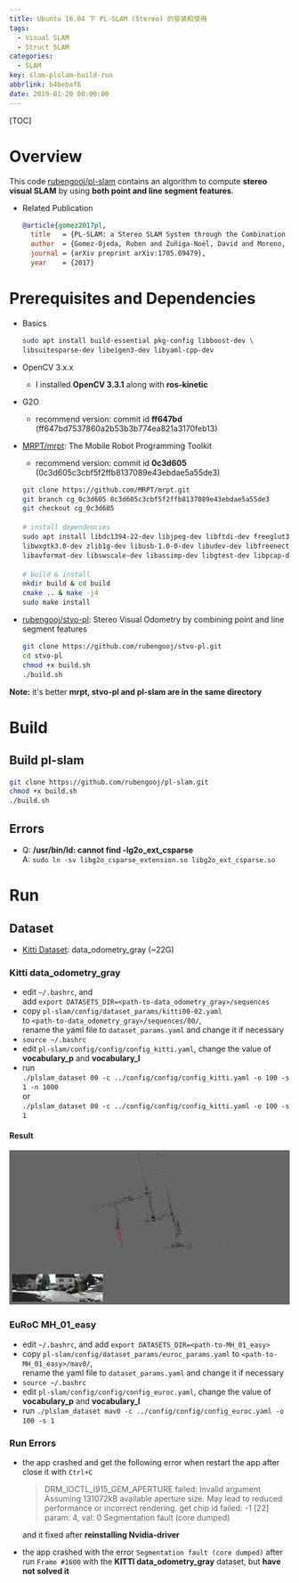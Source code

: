 ```yaml
---
title: Ubuntu 16.04 下 PL-SLAM (Stereo) 的安装和使用
tags:
  - Visual SLAM
  - Struct SLAM
categories:
  - SLAM
key: slam-plslam-build-run
abbrlink: b4bebaf6
date: 2019-01-20 00:00:00
---
```


[TOC]

# Overview

This code [rubengooj/pl-slam](https://github.com/rubengooj/pl-slam) contains an algorithm to compute **stereo visual SLAM** by using **both point and line segment features**.

* Related Publication

  ```bibtex
  @article{gomez2017pl,
    title   = {PL-SLAM: a Stereo SLAM System through the Combination of Points and Line Segments},
    author  = {Gomez-Ojeda, Ruben and Zuñiga-Noël, David and Moreno, Francisco-Angel and Scaramuzza, Davide and Gonzalez-Jimenez, Javier},
    journal = {arXiv preprint arXiv:1705.09479},
    year    = {2017}
  ```

# Prerequisites and Dependencies

* Basics

  ```sh
  sudo apt install build-essential pkg-config libboost-dev \
  libsuitesparse-dev libeigen3-dev libyaml-cpp-dev
  ```

* OpenCV 3.x.x
  - I installed **OpenCV 3.3.1** along with **ros-kinetic**

* G2O
  - recommend version: commit id **ff647bd** (ff647bd7537860a2b53b3b774ea821a3170feb13)

* [MRPT/mrpt](https://github.com/MRPT/mrpt): The Mobile Robot Programming Toolkit
  - recommend version: commit id **0c3d605** (0c3d605c3cbf5f2ffb8137089e43ebdae5a55de3)

  ```sh
  git clone https://github.com/MRPT/mrpt.git
  git branch cg_0c3d605 0c3d605c3cbf5f2ffb8137089e43ebdae5a55de3
  git checkout cg_0c3d605

  # install dependencies
  sudo apt install libdc1394-22-dev libjpeg-dev libftdi-dev freeglut3-dev \
  libwxgtk3.0-dev zlib1g-dev libusb-1.0-0-dev libudev-dev libfreenect-dev \
  libavformat-dev libswscale-dev libassimp-dev libgtest-dev libpcap-dev

  # build & install
  mkdir build & cd build
  cmake .. & make -j4
  sudo make install
  ```

* [rubengooj/stvo-pl](https://github.com/rubengooj/stvo-pl): Stereo Visual Odometry by combining point and line segment features

  ```sh
  git clone https://github.com/rubengooj/stvo-pl.git
  cd stvo-pl
  chmod +x build.sh
  ./build.sh
  ```

**Note:** it's better **mrpt, stvo-pl and pl-slam are in the same directory**


# Build

## Build pl-slam

```sh
git clone https://github.com/rubengooj/pl-slam.git
chmod +x build.sh
./build.sh
```

## Errors

* Q: **/usr/bin/ld: cannot find -lg2o_ext_csparse**  
  A: `sudo ln -sv libg2o_csparse_extension.so libg2o_ext_csparse.so`


# Run

## Dataset

* [Kitti Dataset](http://www.cvlibs.net/datasets/kitti/eval_odometry.php): data_odometry_gray (~22G)

### Kitti data_odometry_gray

* edit `~/.bashrc`, and  
  add `export DATASETS_DIR=<path-to-data_odometry_gray>/sequences`
* copy `pl-slam/config/dataset_params/kitti00-02.yaml`  
  to `<path-to-data_odometry_gray>/sequences/00/`,  
  rename the yaml file to `dataset_params.yaml` and change it if necessary
* `source ~/.bashrc`
* edit `pl-slam/config/config/config_kitti.yaml`, change the value of **vocabulary_p** and **vocabulary_l**
* run  
  `./plslam_dataset 00 -c ../config/config/config_kitti.yaml -o 100 -s 1 -n 1000`  
  or  
  `./plslam_dataset 00 -c ../config/config/config_kitti.yaml -o 100 -s 1`

#### Result

<p align="center">
  <img src="/img/post/pl_slam/pl_slam_3dscene.png">
</p>


### EuRoC MH_01_easy

* edit `~/.bashrc`, and add `export DATASETS_DIR=<path-to-MH_01_easy>`
* copy `pl-slam/config/dataset_params/euroc_params.yaml` to `<path-to-MH_01_easy>/mav0/`,  
  rename the yaml file to `dataset_params.yaml`  and change it if necessary
* `source ~/.bashrc`
* edit `pl-slam/config/config/config_euroc.yaml`, change the value of **vocabulary_p** and **vocabulary_l**
* run `./plslam_dataset mav0 -c ../config/config/config_euroc.yaml -o 100 -s 1`

### Run Errors

* the app crashed and get the following error when restart the app after close it with `Ctrl+C`

  > DRM_IOCTL_I915_GEM_APERTURE failed: Invalid argument
  Assuming 131072kB available aperture size.
  May lead to reduced performance or incorrect rendering.
  get chip id failed: -1 [22]
  param: 4, val: 0
  Segmentation fault (core dumped)

  and it fixed after **reinstalling Nvidia-driver**

* the app crashed with the error `Segmentation fault (core dumped)` after run `Frame #1600` with the **KITTI data_odometry_gray** dataset, but **have not solved it**
